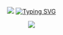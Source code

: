 <p align="center"><img src="https://64.media.tumblr.com/db4111be51dc7acfb7223328b58c8032/1dc2933c47cd1f16-23/s1280x1920/f907b04ccc0b7e904fb63cb7437e9b753f997ac0.gif"</p>
<a href="https://git.io/typing-svg"><img src="https://readme-typing-svg.demolab.com?font=Michroma&pause=1000&color=B61313&center=true&width=435&lines=im+danyal;im+20+years+old" alt="Typing SVG" /></a>
<p align="center"><img src="https://64.media.tumblr.com/479cb6503cf583c599ab83fe1bdd6beb/afc7702b38289bce-e6/s500x750/08a7564b1e30d38b6fa6a72da4fbca7157757fcb.gif"</p>
